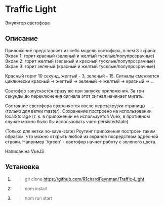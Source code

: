# Traffic Light
Эмулятор светофора

## Описание
Приложение представляет из себя модель светофора, в нем 3 экрана:
Экран 1: горит красный (зеленый и желтый тусклые/полупрозрачные)
Экран 2: горит желтый (зеленый и красный тусклые/полупрозрачные)
Экран 3: горит зеленый (красный и желтый тусклые/полупрозрачные)

Красный горит 10 секунд, желтый - 3, зеленый - 15. Сигналы сменяются циклически красный -> желтый -> зеленый -> желтый -> красный -> ...

Светофор запускается сразу же при запуске приложения. За три секунды до переключения сигнала этот сигнал начинает мигать.

Состояние светофора сохраняется после перезагрузки страницы (только для ветки master). Сохранение построено на использовании localStorage (т. к. в приложении не используется Vuex, в противном случае можно было бы использовать vuex-persistedstate)

(Только для ветки no-save-state)
Роутинг приложения построен таким образом, что можно открыть любой из экранов посредством адресной строки. Например '/green' - светофор начнет работу с зеленого цвета.

Написан на VueJS
## Установка
1. >git clone https://github.com/R1chardFeynman/Traffic-Light

2. >npm install

3. >npm run start
